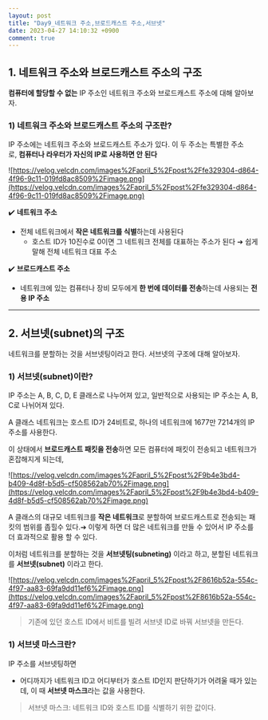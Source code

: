 ```yaml
---
layout: post
title: "Day9_네트워크 주소,브로드캐스트 주소,서브넷"
date: 2023-04-27 14:10:32 +0900
comment: true
---
```



## 1. 네트워크 주소와 브로드캐스트 주소의 구조

**컴퓨터에 할당할 수 없는** IP 주소인 네트워크 주소와 브로드캐스트 주소에 대해 알아보자.

### 1) 네트워크 주소와 브로드캐스트 주소의 구조란?

IP 주소에는 네트워크 주소와 브로드캐스트 주소가 있다. 이 두 주소는 특별한 주소로, **컴퓨터나 라우터가 자신의 IP로 사용하면 안 된다**

![https://velog.velcdn.com/images%2Fapril_5%2Fpost%2Ffe329304-d864-4f96-9c11-019fd8ac8509%2Fimage.png](https://velog.velcdn.com/images%2Fapril_5%2Fpost%2Ffe329304-d864-4f96-9c11-019fd8ac8509%2Fimage.png)

✔️ **네트워크 주소**

- 전체 네트워크에서 **작은 네트워크를 식별**하는데 사용된다
    - 호스트 ID가 10진수로 0이면 그 네트워크 전체를 대표하는 주소가 된다 ➔ 쉽게 말해 전체 네트워크 대표 주소

✔️ **브로드캐스트 주소**

- 네트워크에 있는 컴퓨터나 장비 모두에게 **한 번에 데이터를 전송**하는데 사용되는 **전용 IP 주소**

---

## 2. 서브넷(subnet)의 구조

네트워크를 분할하는 것을 서브넷팅이라고 한다. 서브넷의 구조에 대해 알아보자.

### 1) 서브넷(subnet)이란?

IP 주소는 A, B, C, D, E 클래스로 나누어져 있고, 일반적으로 사용되는 IP 주소는 A, B, C로 나뉘어져 있다.

A 클래스 네트워크는 호스트 ID가 24비트로, 하나의 네트워크에 1677만 7214개의 IP 주소를 사용한다.

이 상태에서 **브로드캐스트 패킷을 전송**하면 모든 컴퓨터에 패킷이 전송되고 네트워크가 혼잡해지게 되는데,

![https://velog.velcdn.com/images%2Fapril_5%2Fpost%2F9b4e3bd4-b409-4d8f-b5d5-cf508562ab70%2Fimage.png](https://velog.velcdn.com/images%2Fapril_5%2Fpost%2F9b4e3bd4-b409-4d8f-b5d5-cf508562ab70%2Fimage.png)

A 클래스의 대규모 네트워크를 **작은 네트워크**로 분할하여 브로드캐스트로 전송되는 패킷의 범위를 좁힐수 있다.➔ 이렇게 하면 더 많은 네트워크를 만들 수 있어서 IP 주소를 더 효과적으로 활용 할 수 있다.

이처럼 네트워크를 분할하는 것을 **서브넷팅(subneting)** 이라고 하고, 분할된 네트워크를 **서브넷(subnet)** 이라고 한다.

![https://velog.velcdn.com/images%2Fapril_5%2Fpost%2F8616b52a-554c-4f97-aa83-69fa9dd11ef6%2Fimage.png](https://velog.velcdn.com/images%2Fapril_5%2Fpost%2F8616b52a-554c-4f97-aa83-69fa9dd11ef6%2Fimage.png)

> 기존에 있던 호스트 ID에서 비트를 빌려 서브넷 ID로 바꿔 서브넷을 만든다.
> 

### 1) 서브넷 마스크란?

IP 주소를 서브넷팅하면

- 어디까지가 네트워크 ID고 어디부터가 호스트 ID인지 판단하기가 어려울 때가 있는데, 이 때 **서브넷 마스크**라는 값을 사용한다.

> 서브넷 마스크: 네트워크 ID와 호스트 ID를 식별하기 위한 값이다.
>